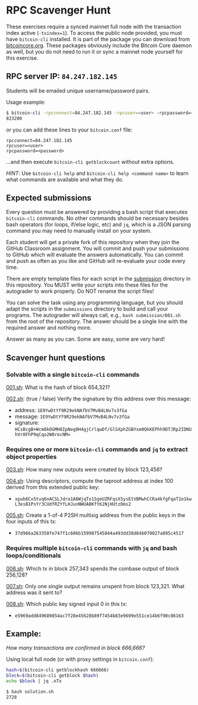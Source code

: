 # RPC Scavenger Hunt

These exercises require a synced mainnet full node with the transaction index
active (`-txindex=1`). To access the public node provided, you must have `bitcoin-cli`
installed. It is part of the package you can download from [bitcoincore.org](https://bitcoincore.org/bin/bitcoin-core-28.0/).
These packages obviously include the Bitcoin Core daemon as well, but you do not
need to run it or sync a mainnet node yourself for this exercise.

## RPC server IP: `84.247.182.145`

Students will be emailed unique username/password pairs.

Usage example:

```sh
$ bitcoin-cli -rpcconnect=84.247.182.145 -rpcuser=<user> -rpcpassword=<password> getblockcount
823280
```

or you can add these lines to your `bitcoin.conf` file:

```
rpcconnect=84.247.182.145
rpcuser=<user>
rpcpassword=<password>
```

...and then execute `bitcoin-cli getblockcount` without extra options.

*HINT*: Use `bitcoin-cli help` and `bitcoin-cli help <command name>` to learn
  what commands are available and what they do.


## Expected submissions

Every question must be answered by providing a bash script that executes `bitcoin-cli`
commands. No other commands should be necessary besides bash operators (for loops, if/else logic, etc)
and `jq`, which is a JSON parsing command you may need to manually install on your system.

Each student will get a private fork of this repository
when they join the GitHub Classroom assignment. You will commit and push your
submissions to GitHub which will evaluate the answers automatically. You can
commit and push as often as you like and GitHub will re-evaluate your code
every time.

There are empty template files for each script in the [submission](/submission)
directory in this repository. You MUST write your scripts into these files for
the autograder to work properly. Do NOT rename the script files!

You can solve the task using any programming language, but you should adapt the scripts in the `submissions` directory to build and call your programs. The autograder will always call, e.g., `bash submission/001.sh` from the root of the repository. The answer should be a single line with the required answer and nothing more. 

Answer as many as you can. Some are easy, some are very hard!

## Scavenger hunt questions

### Solvable with a single `bitcoin-cli` commands

[001.sh](/submission/001.sh): What is the hash of block 654,321?

[002.sh](/submission/002.sh): (true / false) Verify the signature by this address over this message:

- address: `1E9YwDtYf9R29ekNAfbV7MvB4LNv7v3fGa`
- message: `1E9YwDtYf9R29ekNAfbV7MvB4LNv7v3fGa`
- signature: `HCsBcgB+Wcm8kOGMH8IpNeg0H4gjCrlqwDf/GlSXphZGBYxm0QkKEPhh9DTJRp2IDNUhVr0FhP9qCqo2W0recNM=`

### Requires one or more `bitcoin-cli` commands and `jq` to extract object properties

[003.sh](/submission/003.sh): How many new outputs were created by block 123,456?

[004.sh](/submission/004.sh): Using descriptors, compute the taproot address at index 100 derived from this extended public key:
  - `xpub6Cx5tvq6nACSLJdra1A6WjqTo1SgeUZRFqsX5ysEtVBMwhCCRa4kfgFqaT2o1kwL3esB1PsYr3CUdfRZYfLHJunNWUABKftK2NjHUtzDms2`

[005.sh](/submission/005.sh): Create a 1-of-4 P2SH multisig address from the public keys in the four inputs of this tx:
  - `37d966a263350fe747f1c606b159987545844a493dd38d84b070027a895c4517`

### Requires multiple `bitcoin-cli` commands with `jq` and bash loops/conditionals

[006.sh](/submission/006.sh): Which tx in block 257,343 spends the coinbase output of block 256,128?

[007.sh](/submission/007.sh): Only one single output remains unspent from block 123,321. What address was it sent to?

[008.sh](/submission/008.sh): Which public key signed input 0 in this tx:
  - `e5969add849689854ac7f28e45628b89f7454b83e9699e551ce14b6f90c86163`


## Example:

*How many transactions are confirmed in block 666,666?*

Using local full node (or with proxy settings in `bitcoin.conf`):

```sh
hash=$(bitcoin-cli getblockhash 666666)
block=$(bitcoin-cli getblock $hash)
echo $block | jq .nTx
```

``` sh
$ bash solution.sh
2728
```

